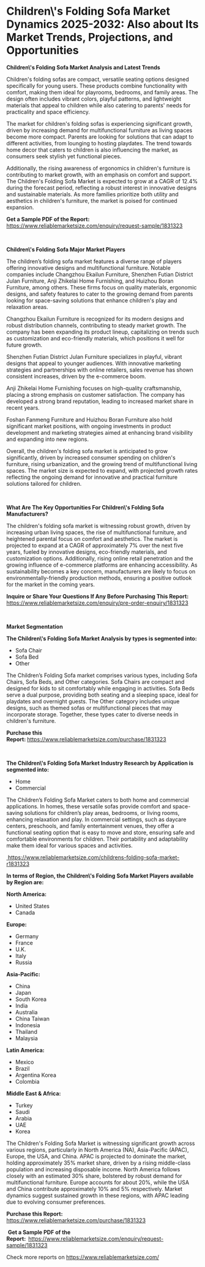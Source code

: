 <p><h1>Children\'s Folding Sofa Market Dynamics 2025-2032: Also about Its Market Trends, Projections, and Opportunities</h1></p><p><strong>Children\'s Folding Sofa Market Analysis and Latest Trends</strong></p>
<p><p>Children's folding sofas are compact, versatile seating options designed specifically for young users. These products combine functionality with comfort, making them ideal for playrooms, bedrooms, and family areas. The design often includes vibrant colors, playful patterns, and lightweight materials that appeal to children while also catering to parents' needs for practicality and space efficiency.</p><p>The market for children's folding sofas is experiencing significant growth, driven by increasing demand for multifunctional furniture as living spaces become more compact. Parents are looking for solutions that can adapt to different activities, from lounging to hosting playdates. The trend towards home decor that caters to children is also influencing the market, as consumers seek stylish yet functional pieces.</p><p>Additionally, the rising awareness of ergonomics in children's furniture is contributing to market growth, with an emphasis on comfort and support. The Children's Folding Sofa Market is expected to grow at a CAGR of 12.4% during the forecast period, reflecting a robust interest in innovative designs and sustainable materials. As more families prioritize both utility and aesthetics in children's furniture, the market is poised for continued expansion.</p></p>
<p><strong>Get a Sample PDF of the Report:&nbsp;</strong> <a href="https://www.reliablemarketsize.com/enquiry/request-sample/1831323?utm_campaign=3452&utm_medium=2&utm_source=Github&utm_content=ia&utm_term=26032025&utm_id=childrens-folding-sofa">https://www.reliablemarketsize.com/enquiry/request-sample/1831323</a></p>
<p>&nbsp;</p>
<p><strong>Children\'s Folding Sofa Major Market Players</strong></p>
<p><p>The children’s folding sofa market features a diverse range of players offering innovative designs and multifunctional furniture. Notable companies include Changzhou Ekailun Furniture, Shenzhen Futian District Julan Furniture, Anji Zhikelai Home Furnishing, and Huizhou Boran Furniture, among others. These firms focus on quality materials, ergonomic designs, and safety features to cater to the growing demand from parents looking for space-saving solutions that enhance children's play and relaxation areas.</p><p>Changzhou Ekailun Furniture is recognized for its modern designs and robust distribution channels, contributing to steady market growth. The company has been expanding its product lineup, capitalizing on trends such as customization and eco-friendly materials, which positions it well for future growth.</p><p>Shenzhen Futian District Julan Furniture specializes in playful, vibrant designs that appeal to younger audiences. With innovative marketing strategies and partnerships with online retailers, sales revenue has shown consistent increases, driven by the e-commerce boom.</p><p>Anji Zhikelai Home Furnishing focuses on high-quality craftsmanship, placing a strong emphasis on customer satisfaction. The company has developed a strong brand reputation, leading to increased market share in recent years.</p><p>Foshan Fanmeng Furniture and Huizhou Boran Furniture also hold significant market positions, with ongoing investments in product development and marketing strategies aimed at enhancing brand visibility and expanding into new regions.</p><p>Overall, the children's folding sofa market is anticipated to grow significantly, driven by increased consumer spending on children's furniture, rising urbanization, and the growing trend of multifunctional living spaces. The market size is expected to expand, with projected growth rates reflecting the ongoing demand for innovative and practical furniture solutions tailored for children.</p></p>
<p>&nbsp;</p>
<p><strong>What Are The Key Opportunities For Children\'s Folding Sofa Manufacturers?</strong></p>
<p><p>The children's folding sofa market is witnessing robust growth, driven by increasing urban living spaces, the rise of multifunctional furniture, and heightened parental focus on comfort and aesthetics. The market is projected to expand at a CAGR of approximately 7% over the next five years, fueled by innovative designs, eco-friendly materials, and customization options. Additionally, rising online retail penetration and the growing influence of e-commerce platforms are enhancing accessibility. As sustainability becomes a key concern, manufacturers are likely to focus on environmentally-friendly production methods, ensuring a positive outlook for the market in the coming years.</p></p>
<p><strong>Inquire or Share Your Questions If Any Before Purchasing This Report:</strong> <a href="https://www.reliablemarketsize.com/enquiry/pre-order-enquiry/1831323?utm_campaign=3452&utm_medium=2&utm_source=Github&utm_content=ia&utm_term=26032025&utm_id=childrens-folding-sofa">https://www.reliablemarketsize.com/enquiry/pre-order-enquiry/1831323</a></p>
<p>&nbsp;</p>
<p><strong>Market Segmentation</strong></p>
<p><strong>The Children\'s Folding Sofa Market Analysis by types is segmented into:</strong></p>
<p><ul><li>Sofa Chair</li><li>Sofa Bed</li><li>Other</li></ul></p>
<p><p>The Children’s Folding Sofa market comprises various types, including Sofa Chairs, Sofa Beds, and Other categories. Sofa Chairs are compact and designed for kids to sit comfortably while engaging in activities. Sofa Beds serve a dual purpose, providing both seating and a sleeping space, ideal for playdates and overnight guests. The Other category includes unique designs, such as themed sofas or multifunctional pieces that may incorporate storage. Together, these types cater to diverse needs in children's furniture.</p></p>
<p><strong>Purchase this Report:&nbsp;</strong><a href="https://www.reliablemarketsize.com/purchase/1831323?utm_campaign=3452&utm_medium=2&utm_source=Github&utm_content=ia&utm_term=26032025&utm_id=childrens-folding-sofa">https://www.reliablemarketsize.com/purchase/1831323</a></p>
<p>&nbsp;</p>
<p><strong>The Children\'s Folding Sofa Market Industry Research by Application is segmented into:</strong></p>
<p><ul><li>Home</li><li>Commercial</li></ul></p>
<p><p>The Children’s Folding Sofa Market caters to both home and commercial applications. In homes, these versatile sofas provide comfort and space-saving solutions for children’s play areas, bedrooms, or living rooms, enhancing relaxation and play. In commercial settings, such as daycare centers, preschools, and family entertainment venues, they offer a functional seating option that is easy to move and store, ensuring safe and comfortable environments for children. Their portability and adaptability make them ideal for various spaces and activities.</p></p>
<p><a href="https://www.reliablemarketsize.com/childrens-folding-sofa-market-r1831323?utm_campaign=3452&utm_medium=2&utm_source=Github&utm_content=ia&utm_term=26032025&utm_id=childrens-folding-sofa">&nbsp;https://www.reliablemarketsize.com/childrens-folding-sofa-market-r1831323</a></p>
<p><strong>In terms of Region, the Children\'s Folding Sofa Market Players available by Region are:</strong></p>
<p>
    <p> <strong> North America: </strong>
        <ul>
            <li>United States</li>
            <li>Canada</li>
        </ul>
        </p> 
    <p> <strong> Europe: </strong>
        <ul>
            <li>Germany</li>
            <li>France</li>
            <li>U.K.</li>
            <li>Italy</li>
            <li>Russia</li>
        </ul>
        </p> 
    <p> <strong> Asia-Pacific: </strong>
        <ul>
            <li>China</li>
            <li>Japan</li>
            <li>South Korea</li>
            <li>India</li>
            <li>Australia</li>
            <li>China Taiwan</li>
            <li>Indonesia</li>
            <li>Thailand</li>
            <li>Malaysia</li>
        </ul>
        </p> 
    <p> <strong> Latin America: </strong>
        <ul>
            <li>Mexico</li>
            <li>Brazil</li>
            <li>Argentina Korea</li>
            <li>Colombia</li>
        </ul>
        </p> 
    <p> <strong> Middle East & Africa: </strong>
        <ul>
            <li>Turkey</li>
            <li>Saudi</li>
            <li>Arabia</li>
            <li>UAE</li>
            <li>Korea</li>
        </ul>
    </p>
    </p>
<p><p>The Children's Folding Sofa Market is witnessing significant growth across various regions, particularly in North America (NA), Asia-Pacific (APAC), Europe, the USA, and China. APAC is projected to dominate the market, holding approximately 35% market share, driven by a rising middle-class population and increasing disposable income. North America follows closely with an estimated 30% share, bolstered by robust demand for multifunctional furniture. Europe accounts for about 20%, while the USA and China contribute approximately 10% and 5% respectively. Market dynamics suggest sustained growth in these regions, with APAC leading due to evolving consumer preferences.</p></p>
<p><strong>Purchase this Report: </strong><a href="https://www.reliablemarketsize.com/purchase/1831323?utm_campaign=3452&utm_medium=2&utm_source=Github&utm_content=ia&utm_term=26032025&utm_id=childrens-folding-sofa">https://www.reliablemarketsize.com/purchase/1831323</a></p>
<p>&nbsp;<strong>Get a Sample PDF of the Report:&nbsp;&nbsp;</strong><a href="https://www.reliablemarketsize.com/enquiry/request-sample/1831323?utm_campaign=3452&utm_medium=2&utm_source=Github&utm_content=ia&utm_term=26032025&utm_id=childrens-folding-sofa">https://www.reliablemarketsize.com/enquiry/request-sample/1831323</a></p>
<p><strong></strong></p>
<p>Check more reports on <a href="https://www.reliablemarketsize.com/?utm_campaign=3452&utm_medium=2&utm_source=Github&utm_content=ia&utm_term=26032025&utm_id=childrens-folding-sofa">https://www.reliablemarketsize.com/</a></p>